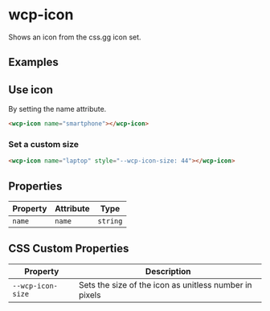 # wcp-icon

Shows an icon from the css.gg icon set.

## Examples

## Use icon
By setting the name attribute.

```html
<wcp-icon name="smartphone"></wcp-icon>
```

### Set a custom size

```html
<wcp-icon name="laptop" style="--wcp-icon-size: 44"></wcp-icon>
```

## Properties

| Property | Attribute | Type     |
|----------|-----------|----------|
| `name`   | `name`    | `string` |

## CSS Custom Properties

| Property          | Description                                      |
|-------------------|--------------------------------------------------|
| `--wcp-icon-size` | Sets the size of the icon as unitless number in pixels |
